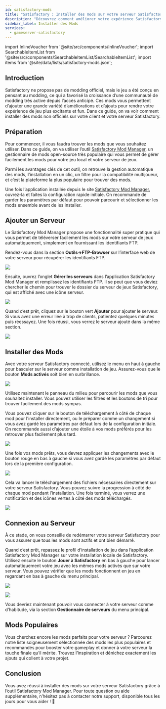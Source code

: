 ```yaml
---
id: satisfactory-mods
title: "Satisfactory : Installer des mods sur votre serveur Satisfactory"
description: "Découvrez comment améliorer votre expérience Satisfactory avec des mods non officiels et booster votre serveur → En savoir plus maintenant"
sidebar_label: Installer des Mods
services:
  - gameserver-satisfactory
---
```


import InlineVoucher from '@site/src/components/InlineVoucher';
import SearchableItemList from '@site/src/components/SearchableItemList/SearchableItemList';
import items from '@site/data/lists/satisfactory-mods.json';

## Introduction

Satisfactory ne propose pas de modding officiel, mais le jeu a été conçu en pensant au modding, ce qui a favorisé la croissance d’une communauté de modding très active depuis l’accès anticipé. Ces mods vous permettent d’ajouter une grande variété d’améliorations et d’ajouts pour rendre votre expérience de jeu plus excitante et fun. Dans ce guide, on va voir comment installer des mods non officiels sur votre client et votre serveur Satisfactory.

<InlineVoucher />

## Préparation

Pour commencer, il vous faudra trouver les mods que vous souhaitez utiliser. Dans ce guide, on va utiliser l’outil [Satisfactory Mod Manager](https://ficsit.app/), un gestionnaire de mods open-source très populaire qui vous permet de gérer facilement les mods pour votre jeu local et votre serveur de jeux.

Parmi les avantages clés de cet outil, on retrouve la gestion automatique des mods, l’installation en un clic, un filtre pour la compatibilité multijoueur, et c’est la plateforme la plus populaire pour trouver des mods.

Une fois l’application installée depuis le site [Satisfactory Mod Manager](https://ficsit.app/), ouvrez-la et faites la configuration rapide initiale. On recommande de garder les paramètres par défaut pour pouvoir parcourir et sélectionner les mods ensemble avant de les installer.

## Ajouter un Serveur

Le Satisfactory Mod Manager propose une fonctionnalité super pratique qui vous permet de téléverser facilement les mods sur votre serveur de jeux automatiquement, simplement en fournissant les identifiants FTP.

Rendez-vous dans la section **Outils->FTP-Browser** sur l’interface web de votre serveur pour récupérer les identifiants FTP.

![](https://screensaver01.zap-hosting.com/index.php/s/bmEiCgJ56N6KeJ6/preview)

Ensuite, ouvrez l’onglet **Gérer les serveurs** dans l’application Satisfactory Mod Manager et remplissez les identifiants FTP. Il se peut que vous deviez chercher le chemin pour trouver le dossier du serveur de jeux Satisfactory, qui est affiché avec une icône serveur.

![](https://screensaver01.zap-hosting.com/index.php/s/9RqoD845JWfFCYT/preview)

Quand c’est prêt, cliquez sur le bouton vert **Ajouter** pour ajouter le serveur. Si vous avez une erreur liée à trop de clients, patientez quelques minutes puis réessayez. Une fois réussi, vous verrez le serveur ajouté dans la même section.

![](https://screensaver01.zap-hosting.com/index.php/s/iS4j2RyxJNYZc85/preview)

## Installer des Mods

Avec votre serveur Satisfactory connecté, utilisez le menu en haut à gauche pour basculer sur le serveur comme installation de jeu. Assurez-vous que le bouton **Mods activés** soit bien en surbrillance.

![](https://screensaver01.zap-hosting.com/index.php/s/dn9qpR24pm37727/preview)

Utilisez maintenant le panneau du milieu pour parcourir les mods que vous souhaitez installer. Vous pouvez utiliser les filtres et les boutons de tri pour trouver facilement des mods sympas.

Vous pouvez cliquer sur le bouton de téléchargement à côté de chaque mod pour l’installer directement, ou le préparer comme un changement si vous avez gardé les paramètres par défaut lors de la configuration initiale. On recommande aussi d’ajouter une étoile à vos mods préférés pour les retrouver plus facilement plus tard.

![](https://screensaver01.zap-hosting.com/index.php/s/9984GJDTkpZjLXW/preview)

Une fois vos mods prêts, vous devrez appliquer les changements avec le bouton rouge en bas à gauche si vous avez gardé les paramètres par défaut lors de la première configuration.

![](https://screensaver01.zap-hosting.com/index.php/s/Tjnkoo5bYgAB86M/preview)

Cela va lancer le téléchargement des fichiers nécessaires directement sur votre serveur Satisfactory. Vous pouvez suivre la progression à côté de chaque mod pendant l’installation. Une fois terminé, vous verrez une notification et des icônes vertes à côté des mods téléchargés.

![](https://screensaver01.zap-hosting.com/index.php/s/gE5qrazYq9wm2Sa/preview)

## Connexion au Serveur

À ce stade, on vous conseille de redémarrer votre serveur Satisfactory pour vous assurer que tous les mods sont actifs et ont bien démarré.

Quand c’est prêt, repassez le profil d’installation de jeu dans l’application Satisfactory Mod Manager sur votre installation locale de Satisfactory. Utilisez ensuite le bouton **Jouer à Satisfactory** en bas à gauche pour lancer automatiquement votre jeu avec les mêmes mods activés que sur votre serveur. Vous pouvez vérifier que les mods fonctionnent en jeu en regardant en bas à gauche du menu principal.

![](https://screensaver01.zap-hosting.com/index.php/s/NaRPTMRydm74Eor/preview)

![](https://screensaver01.zap-hosting.com/index.php/s/AfwKqcTetZgTQim/preview)

Vous devriez maintenant pouvoir vous connecter à votre serveur comme d’habitude, via la section **Gestionnaire de serveurs** du menu principal.

## Mods Populaires

Vous cherchez encore les mods parfaits pour votre serveur ? Parcourez notre liste soigneusement sélectionnée des mods les plus populaires et recommandés pour booster votre gameplay et donner à votre serveur la touche finale qu’il mérite. Trouvez l’inspiration et dénichez exactement les ajouts qui collent à votre projet.

<SearchableItemList items={items} />

## Conclusion

Vous avez réussi à installer des mods sur votre serveur Satisfactory grâce à l’outil Satisfactory Mod Manager. Pour toute question ou aide supplémentaire, n’hésitez pas à contacter notre support, disponible tous les jours pour vous aider ! 🙂

<InlineVoucher />